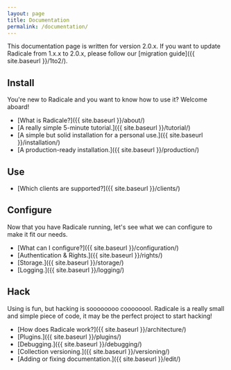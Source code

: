 ```yaml
---
layout: page
title: Documentation
permalink: /documentation/
---
```


This documentation page is written for version 2.0.x. If you want to update
Radicale from 1.x.x to 2.0.x, please follow our [migration guide]({{ site.baseurl }}/1to2/).

## Install

You're new to Radicale and you want to know how to use it? Welcome aboard!

- [What is Radicale?]({{ site.baseurl }}/about/)
- [A really simple 5-minute tutorial.]({{ site.baseurl }}/tutorial/)
- [A simple but solid installation for a personal use.]({{ site.baseurl }}/installation/)
- [A production-ready installation.]({{ site.baseurl }}/production/)

## Use

- [Which clients are supported?]({{ site.baseurl }}/clients/)

## Configure

Now that you have Radicale running, let's see what we can configure to make it
fit our needs.

- [What can I configure?]({{ site.baseurl }}/configuration/)
- [Authentication & Rights.]({{ site.baseurl }}/rights/)
- [Storage.]({{ site.baseurl }}/storage/)
- [Logging.]({{ site.baseurl }}/logging/)

## Hack

Using is fun, but hacking is soooooooo coooooool. Radicale is a really small
and simple piece of code, it may be the perfect project to start hacking!

- [How does Radicale work?]({{ site.baseurl }}/architecture/)
- [Plugins.]({{ site.baseurl }}/plugins/)
- [Debugging.]({{ site.baseurl }}/debugging/)
- [Collection versioning.]({{ site.baseurl }}/versioning/)
- [Adding or fixing documentation.]({{ site.baseurl }}/edit/)
